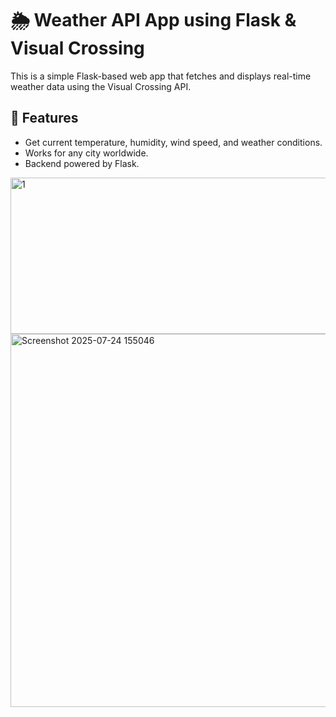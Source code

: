 # 🌦️ Weather API App using Flask & Visual Crossing

This is a simple Flask-based web app that fetches and displays real-time weather data using the Visual Crossing API.

## 📌 Features
- Get current temperature, humidity, wind speed, and weather conditions.
- Works for any city worldwide.
- Backend powered by Flask.

<img width="969" height="250" alt="1" src="https://github.com/user-attachments/assets/e8a2d4d4-f0df-47c1-978b-b9baee1d7ac9" />



<img width="874" height="597" alt="Screenshot 2025-07-24 155046" src="https://github.com/user-attachments/assets/015e1d7a-8bd8-41f9-a011-ec019da97277" />





